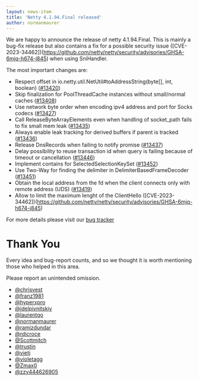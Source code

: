 ```yaml
---
layout: news-item
title: 'Netty 4.1.94.Final released'
author: normanmaurer
---
```


We are happy to announce the release of netty 4.1.94.Final. This is mainly a bug-fix release but also contains a fix for a possible security issue ([CVE-2023-34462])(https://github.com/netty/netty/security/advisories/GHSA-6mjq-h674-j845) when using SniHandler.

The most important changes are:

* Respect offset in io.netty.util.NetUtil#toAddressString(byte[], int, boolean) ([#13420](https://github.com/netty/netty/pull/13420)) 
* Skip finalization for PoolThreadCache instances without small/normal caches ([#13408](https://github.com/netty/netty/pull/13408))
* Use network byte order when encoding ipv4 address and port for Socks codecs ([#13427](https://github.com/netty/netty/pull/13427))
* Call ReleaseByteArrayElements even when handling of socket_path fails to fix small mem leak ([#13435](https://github.com/netty/netty/pull/13435))
* Always enable leak tracking for derived buffers if parent is tracked ([#13436](https://github.com/netty/netty/pull/13436))
* Release DnsRecords when failing to notify promise ([#13437](https://github.com/netty/netty/pull/13437)) 
* Delay possibility to reuse transaction id when query is failing because of timeout or cancellation ([#13446](https://github.com/netty/netty/pull/13446)) 
* Implement contains for SelectedSelectionKeySet ([#13452](https://github.com/netty/netty/pull/13452)) 
* Use Two-Way for finding the delimiter in DelimiterBasedFrameDecoder ([#13451](https://github.com/netty/netty/pull/13451)) 
* Obtain the local address from the fd when the client connects only with remote address (UDS) ([#13419](https://github.com/netty/netty/pull/13419))
* Allow to limit the maximum lenght of the ClientHello ([CVE-2023-34462])(https://github.com/netty/netty/security/advisories/GHSA-6mjq-h674-j845)

For more details please visit our [bug tracker](https://github.com/netty/netty/issues?q=milestone%3A4.1.94.Final+is%3Aclosed)


# Thank You

Every idea and bug-report counts, and so we thought it is worth mentioning those who helped in this area.

Please report an unintended omission.

* [@chrisvest](https://github.com/chrisvest)
* [@franz1981](https://github.com/franz1981)
* [@hyperxpro](https://github.com/hyperxpro)
* [@idelpivnitskiy](https://github.com/idelpivnitskiy)
* [@laurentgo](https://github.com/laurentgo)
* [@normanmaurer](https://github.com/normanmaurer)
* [@ramizdundar](https://github.com/ramizdundar)
* [@rdicroce](https://github.com/rdicroce)
* [@Scottmitch](https://github.com/Scottmitch)
* [@trustin](https://github.com/trustin)
* [@vietj](https://github.com/vietj)
* [@violetagg](https://github.com/violetagg)
* [@Zmax0](https://github.com/Zmax0)
* [@zzy444626905](https://github.com/zzy444626905)
 